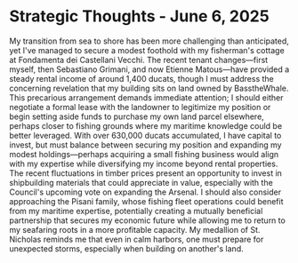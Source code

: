 # Strategic Thoughts - June 6, 2025

My transition from sea to shore has been more challenging than anticipated, yet I've managed to secure a modest foothold with my fisherman's cottage at Fondamenta dei Castellani Vecchi. The recent tenant changes—first myself, then Sebastiano Grimani, and now Etienne Matous—have provided a steady rental income of around 1,400 ducats, though I must address the concerning revelation that my building sits on land owned by BasstheWhale. This precarious arrangement demands immediate attention; I should either negotiate a formal lease with the landowner to legitimize my position or begin setting aside funds to purchase my own land parcel elsewhere, perhaps closer to fishing grounds where my maritime knowledge could be better leveraged. With over 630,000 ducats accumulated, I have capital to invest, but must balance between securing my position and expanding my modest holdings—perhaps acquiring a small fishing business would align with my expertise while diversifying my income beyond rental properties. The recent fluctuations in timber prices present an opportunity to invest in shipbuilding materials that could appreciate in value, especially with the Council's upcoming vote on expanding the Arsenal. I should also consider approaching the Pisani family, whose fishing fleet operations could benefit from my maritime expertise, potentially creating a mutually beneficial partnership that secures my economic future while allowing me to return to my seafaring roots in a more profitable capacity. My medallion of St. Nicholas reminds me that even in calm harbors, one must prepare for unexpected storms, especially when building on another's land.
